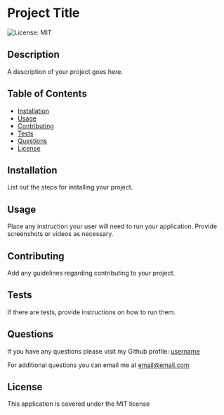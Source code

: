 # Project Title

  ![License: MIT](https://img.shields.io/badge/License-MIT-yellow.svg)

  ## Description

  A description of your project goes here.
  
  ## Table of Contents
  
  - [Installation](#installation)
  - [Usage](#usage)
  - [Contributing](#contributing)
  - [Tests](#tests)
  - [Questions](#questions)
  - [License](#license)
  
  ## Installation
  
  List out the steps for installing your project.
  
  ## Usage

  Place any instruction your user will need to run your application. Provide screenshots or videos as necessary.
  
  ## Contributing

  Add any guidelines regarding contributing to your project.
  
  ## Tests

  If there are tests, provide instructions on how to run them.

  ## Questions

  If you have any questions please visit my Github profile: [username](https://github.com/username)

  For additional questions you can email me at email@email.com
  
  ## License

  This application is covered under the MIT license